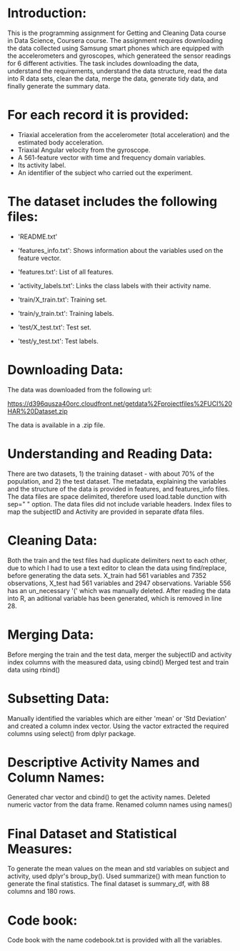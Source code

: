 Introduction:
======================================

This is the programming assignment for Getting and Cleaning Data course in Data Science, Coursera course. The assignment requires downloading the data collected using Samsung smart phones which are equipped with the accelerometers and gyroscopes, which generateed the sensor readings for 6 different activities. The task includes downloading the data, understand the requirements, understand the data structure, read the data into R data sets, clean the data, merge the data, generate tidy data, and finally generate the summary data.


For each record it is provided:
======================================

- Triaxial acceleration from the accelerometer (total acceleration) and the estimated body acceleration.
- Triaxial Angular velocity from the gyroscope. 
- A 561-feature vector with time and frequency domain variables. 
- Its activity label. 
- An identifier of the subject who carried out the experiment.

The dataset includes the following files:
=========================================

- 'README.txt'

- 'features_info.txt': Shows information about the variables used on the feature vector.

- 'features.txt': List of all features.

- 'activity_labels.txt': Links the class labels with their activity name.

- 'train/X_train.txt': Training set.

- 'train/y_train.txt': Training labels.

- 'test/X_test.txt': Test set.

- 'test/y_test.txt': Test labels.

 
Downloading Data:
======================================

The data was downloaded from the following url:

https://d396qusza40orc.cloudfront.net/getdata%2Fprojectfiles%2FUCI%20HAR%20Dataset.zip

The data is available in a .zip file. 

Understanding and Reading Data:
======================================

There are two datasets, 1) the training dataset - with about 70% of the population, and 2) the test dataset.
The metadata, explaining the variables and the structure of the data is provided in features, and features_info files.
The data files are space delimited, therefore used load.table dunction with sep=" " option. The data files did not include variable headers.
Index files to map the subjectID and Activity are provided in separate dfata files.

Cleaning Data:
======================================

Both the train and the test files had duplicate delimiters next to each other, due to which I had to use a text editor to clean the data using find/replace, before generating the data sets.
X_train had 561 variables and 7352 observations, X_test had 561 variables and 2947 observations.
Variable 556 has an un_necessary '(' which was manually deleted.
After reading the data into R, an aditional variable has been generated, which is removed in line 28.

Merging Data:
======================================

Before merging the train and the test data, merger the subjectID and activity index columns with the measured data, using cbind()
Merged test and train data using rbind()

Subsetting Data:
======================================

Manually identified the variables which are either 'mean' or 'Std Deviation' and created a column index vector.
Using the vactor extracted the required columns using select() from dplyr package.

Descriptive Activity Names and Column Names:
======================================

Generated char vector and cbind() to get the activity names. Deleted numeric vactor from the data frame.
Renamed column names using names()

Final Dataset and Statistical Measures:
======================================

To generate the mean values on the mean and std variables on subject and activity, used dplyr's broup_by().
Used summarize() with mean function to generate the final statistics. The final dataset is summary_df, with 88 columns and 180 rows.

Code book:
======================================

Code book with the name codebook.txt is provided with all the variables.
